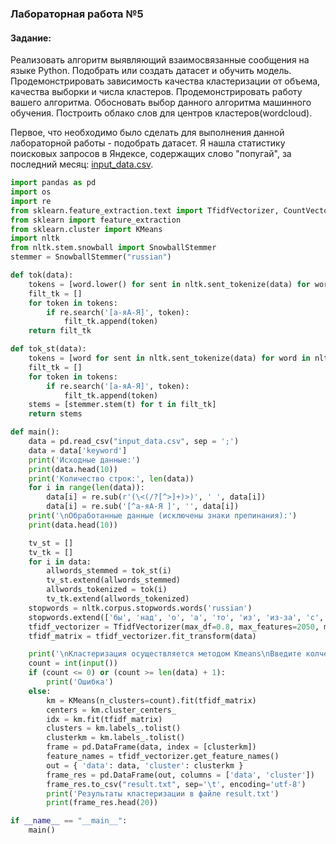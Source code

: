 ### Лабораторная работа №5   
#### Задание:   
Реализовать алгоритм выявляющий взаимосвязанные сообщения на языке Python. Подобрать или создать датасет и обучить модель. Продемонстрировать зависимость качества кластеризации от объема, качества выборки и числа кластеров. Продемонстрировать работу вашего алгоритма. Обосновать выбор данного алгоритма машинного обучения. Построить облако слов для центров кластеров(wordcloud).
   
Первое, что необходимо было сделать для выполнения данной лабораторной работы - подобрать датасет. Я нашла статистику поисковых запросов в Яндексе, содержащих слово "попугай", за последний месяц: [input_data.csv](https://github.com/marysom/python/blob/master/ai/lw5/input_data.csv).     



``` python
import pandas as pd
import os
import re
from sklearn.feature_extraction.text import TfidfVectorizer, CountVectorizer
from sklearn import feature_extraction
from sklearn.cluster import KMeans
import nltk
from nltk.stem.snowball import SnowballStemmer
stemmer = SnowballStemmer("russian")

def tok(data):
    tokens = [word.lower() for sent in nltk.sent_tokenize(data) for word in nltk.word_tokenize(sent)]
    filt_tk = []
    for token in tokens:
        if re.search('[а-яА-Я]', token):
            filt_tk.append(token)
    return filt_tk

def tok_st(data):
    tokens = [word for sent in nltk.sent_tokenize(data) for word in nltk.word_tokenize(sent)]
    filt_tk = []
    for token in tokens:
        if re.search('[а-яА-Я]', token):
            filt_tk.append(token)
    stems = [stemmer.stem(t) for t in filt_tk]
    return stems

def main():
    data = pd.read_csv("input_data.csv", sep = ';')
    data = data['keyword']
    print('Исходные данные:')
    print(data.head(10))
    print('Количество строк:', len(data))
    for i in range(len(data)):
        data[i] = re.sub(r'(\<(/?[^>]+)>)', ' ', data[i])
        data[i] = re.sub('[^а-яА-Я ]', '', data[i])
    print('\nОбработанные данные (исключены знаки препинания):')    
    print(data.head(10))   

    tv_st = []
    tv_tk = []
    for i in data:
        allwords_stemmed = tok_st(i)
        tv_st.extend(allwords_stemmed)
        allwords_tokenized = tok(i)
        tv_tk.extend(allwords_tokenized)
    stopwords = nltk.corpus.stopwords.words('russian')
    stopwords.extend(['бы', 'над', 'о', 'а', 'то', 'из', 'из-за', 'с', 'за', 'для', 'что', 'это', 'так', 'вот', 'быть', 'как', 'в', 'к', 'на'])
    tfidf_vectorizer = TfidfVectorizer(max_df=0.8, max_features=2050, min_df=0.01, stop_words=stopwords, use_idf=True, tokenizer=tok_st, ngram_range=(1,2))
    tfidf_matrix = tfidf_vectorizer.fit_transform(data)

    print('\nКластеризация осуществляется методом Kmeans\nВведите колчество кластеров:')
    count = int(input())
    if (count <= 0) or (count >= len(data) + 1):
        print('Ошибка')
    else:
        km = KMeans(n_clusters=count).fit(tfidf_matrix)
        centers = km.cluster_centers_
        idx = km.fit(tfidf_matrix)
        clusters = km.labels_.tolist()
        clusterkm = km.labels_.tolist()
        frame = pd.DataFrame(data, index = [clusterkm])
        feature_names = tfidf_vectorizer.get_feature_names()
        out = { 'data': data, 'cluster': clusterkm }
        frame_res = pd.DataFrame(out, columns = ['data', 'cluster'])
        frame_res.to_csv("result.txt", sep='\t', encoding='utf-8')
        print('Результаты кластеризации в файле result.txt')
        print(frame_res.head(20))

if __name__ == "__main__":
    main()
```
